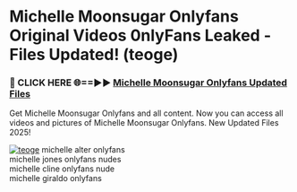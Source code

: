 # Michelle Moonsugar Onlyfans Original Videos 0nlyFans Leaked - Files Updated! (teoge)

<h3>🔴 CLICK HERE 🌐==►► <a href="https://tinyurl.com/x26r9saj" rel="nofollow">Michelle Moonsugar Onlyfans Updated Files</a></h3>

Get Michelle Moonsugar Onlyfans and all content. Now you can access all videos and pictures of Michelle Moonsugar Onlyfans. New Updated Files 2025!

[![teoge](https://i.imgur.com/LkgZPqh.gif)](https://tinyurl.com/x26r9saj)
michelle alter onlyfans<br>
michelle jones onlyfans nudes<br>
michelle cline onlyfans nude<br>
michelle giraldo onlyfans